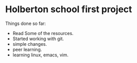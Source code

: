 # Holberton school first project
Things done so far:
- Read Some of the resources.
- Started working with git.
- simple changes.
- peer learning.
- learning linux, emacs, vim.
